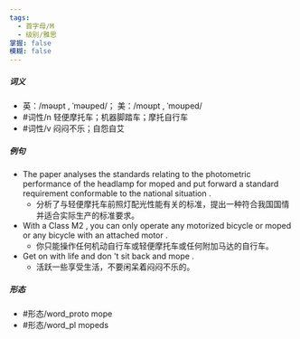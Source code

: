 ```yaml
---
tags:
  - 首字母/M
  - 级别/雅思
掌握: false
模糊: false
---
```

##### 词义
- 英：/məʊpt , ˈməʊped/； 美：/moʊpt , ˈmoʊped/
- #词性/n  轻便摩托车；机器脚踏车；摩托自行车
- #词性/v  闷闷不乐；自怨自艾
##### 例句
- The paper analyses the standards relating to the photometric performance of the headlamp for moped and put forward a standard requirement conformable to the national situation .
	- 分析了与轻便摩托车前照灯配光性能有关的标准，提出一种符合我国国情并适合实际生产的标准要求。
- With a Class M2 , you can only operate any motorized bicycle or moped or any bicycle with an attached motor .
	- 你只能操作任何机动自行车或轻便摩托车或任何附加马达的自行车。
- Get on with life and don 't sit back and mope .
	- 活跃一些享受生活，不要闲呆着闷闷不乐的。
##### 形态
- #形态/word_proto mope
- #形态/word_pl mopeds
